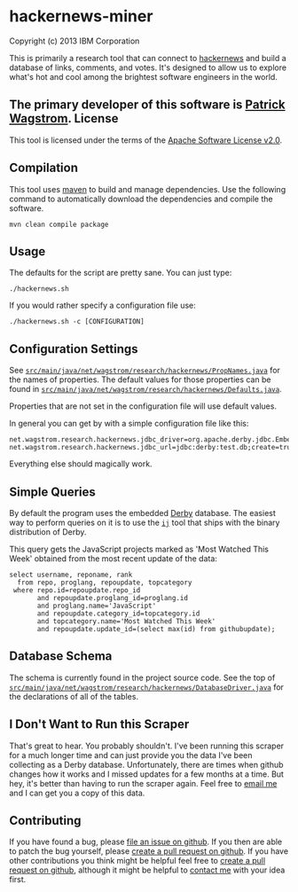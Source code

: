 hackernews-miner
=====================

Copyright (c) 2013 IBM Corporation

This is primarily a research tool that can connect to [hackernews][hackernews]
and build a database of links, comments, and votes. It's designed to allow us to
explore what's hot and cool among the brightest software engineers in the world.

The primary developer of this software is [Patrick Wagstrom][mywebpage].
License
-------

This tool is licensed under the terms of the [Apache Software License v2.0][license].

Compilation
-----------

This tool uses [maven][maven] to build and manage dependencies. Use the following command
to automatically download the dependencies and compile the software.

    mvn clean compile package

Usage
-----

The defaults for the script are pretty sane. You can just type:

    ./hackernews.sh

If you would rather specify a configuration file use:

    ./hackernews.sh -c [CONFIGURATION]

Configuration Settings
----------------------

See [`src/main/java/net/wagstrom/research/hackernews/PropNames.java`][PropNames.java]
for the names of properties. The default values for those properties can be found in
[`src/main/java/net/wagstrom/research/hackernews/Defaults.java`][Defaults.java].

Properties that are not set in the configuration file will use default values.

In general you can get by with a simple configuration file like this:

    net.wagstrom.research.hackernews.jdbc_driver=org.apache.derby.jdbc.EmbeddedDriver
    net.wagstrom.research.hackernews.jdbc_url=jdbc:derby:test.db;create=true

Everything else should magically work.

Simple Queries
--------------

By default the program uses the embedded [Derby][derby] database. The easiest
way to perform queries on it is to use the [`ij`][derbyij] tool that ships with
the binary distribution of Derby.

This query gets the JavaScript projects marked as 'Most Watched This Week'
obtained from the most recent update of the data:

    select username, reponame, rank
      from repo, proglang, repoupdate, topcategory
     where repo.id=repoupdate.repo_id
           and repoupdate.proglang_id=proglang.id
           and proglang.name='JavaScript'
           and repoupdate.category_id=topcategory.id
           and topcategory.name='Most Watched This Week'
           and repoupdate.update_id=(select max(id) from githubupdate);

Database Schema
---------------

The schema is currently found in the project source code. See the top of
[`src/main/java/net/wagstrom/research/hackernews/DatabaseDriver.java`][DatabaseDriver.java]
for the declarations of all of the tables.

I Don't Want to Run this Scraper
----------------------------------

That's great to hear. You probably shouldn't. I've been running this scraper
for a much longer time and can just provide you the data I've been collecting
as a Derby database. Unfortunately, there are times when github changes how
it works and I missed updates for a few months at a time. But hey, it's better
than having to run the scraper again. Feel free to [email me][dataemail] and I
can get you a copy of this data.

Contributing
------------

If you have found a bug, please [file an issue on github][issue]. If you then
are able to patch the bug yourself, please [create a pull request on github][pullrequest].
If you have other contributions you think might be helpful feel free to [create a pull request on github][pullrequest],
although it might be helpful to [contact me][myemail] with your idea first.

[hackernews]: https://news.ycombinator.com/
[issue]: https://github.com/pridkett/hackernews-miner/issues
[pullrequest]: https://github.com/pridkett/hackernews-miner/pulls
[myemail]: mailto:patrick@wagstrom.net
[mywebpage]: http://patrick.wagstrom.net/
[dataemail]: mailto:patrick@wagstrom.net?subject=I+would+like+a+copy+of+the+hackernews-miner+data
[maven]: http://maven.apache.org/
[derby]: http://db.apache.org/derby/
[derbyij]: http://db.apache.org/derby/integrate/plugin_help/ij_toc.html
[DatabaseDriver.java]: https://github.com/pridkett/hackernews-miner/blob/master/src/main/java/net/wagstrom/research/hackernews/DatabaseDriver.java
[PropNames.java]: https://github.com/pridkett/hackernews-miner/blob/master/src/main/java/net/wagstrom/research/hackernews/PropNames.java
[Defaults.java]: https://github.com/pridkett/hackernews-miner/blob/master/src/main/java/net/wagstrom/research/hackernews/Defaults.java
[license]: http://www.apache.org/licenses/LICENSE-2.0.html
